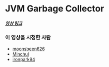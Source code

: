 # JVM Garbage Collector

##### [영상 링크](https://youtu.be/vZRmCbl871I)

### 이 영상을 시청한 사람

- [moonsbeen626](https://github.com/moonsbeen626)
- [Minchul](https://github.com/MinChul-Son)
- [ironpark94](https://github.com/ironpark94)
